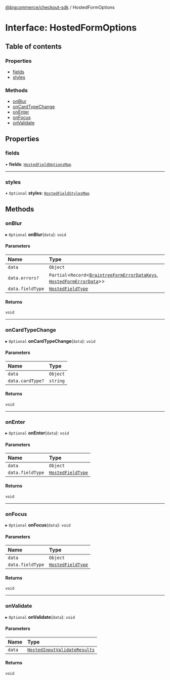 [@bigcommerce/checkout-sdk](../README.md) / HostedFormOptions

# Interface: HostedFormOptions

## Table of contents

### Properties

- [fields](HostedFormOptions.md#fields)
- [styles](HostedFormOptions.md#styles)

### Methods

- [onBlur](HostedFormOptions.md#onblur)
- [onCardTypeChange](HostedFormOptions.md#oncardtypechange)
- [onEnter](HostedFormOptions.md#onenter)
- [onFocus](HostedFormOptions.md#onfocus)
- [onValidate](HostedFormOptions.md#onvalidate)

## Properties

### fields

• **fields**: [`HostedFieldOptionsMap`](../README.md#hostedfieldoptionsmap)

___

### styles

• `Optional` **styles**: [`HostedFieldStylesMap`](HostedFieldStylesMap.md)

## Methods

### onBlur

▸ `Optional` **onBlur**(`data`): `void`

#### Parameters

| Name | Type |
| :------ | :------ |
| `data` | `Object` |
| `data.errors?` | `Partial`<`Record`<[`BraintreeFormErrorDataKeys`](../README.md#braintreeformerrordatakeys), [`HostedFormErrorData`](HostedFormErrorData.md)\>\> |
| `data.fieldType` | [`HostedFieldType`](../enums/HostedFieldType.md) |

#### Returns

`void`

___

### onCardTypeChange

▸ `Optional` **onCardTypeChange**(`data`): `void`

#### Parameters

| Name | Type |
| :------ | :------ |
| `data` | `Object` |
| `data.cardType?` | `string` |

#### Returns

`void`

___

### onEnter

▸ `Optional` **onEnter**(`data`): `void`

#### Parameters

| Name | Type |
| :------ | :------ |
| `data` | `Object` |
| `data.fieldType` | [`HostedFieldType`](../enums/HostedFieldType.md) |

#### Returns

`void`

___

### onFocus

▸ `Optional` **onFocus**(`data`): `void`

#### Parameters

| Name | Type |
| :------ | :------ |
| `data` | `Object` |
| `data.fieldType` | [`HostedFieldType`](../enums/HostedFieldType.md) |

#### Returns

`void`

___

### onValidate

▸ `Optional` **onValidate**(`data`): `void`

#### Parameters

| Name | Type |
| :------ | :------ |
| `data` | [`HostedInputValidateResults`](HostedInputValidateResults.md) |

#### Returns

`void`

